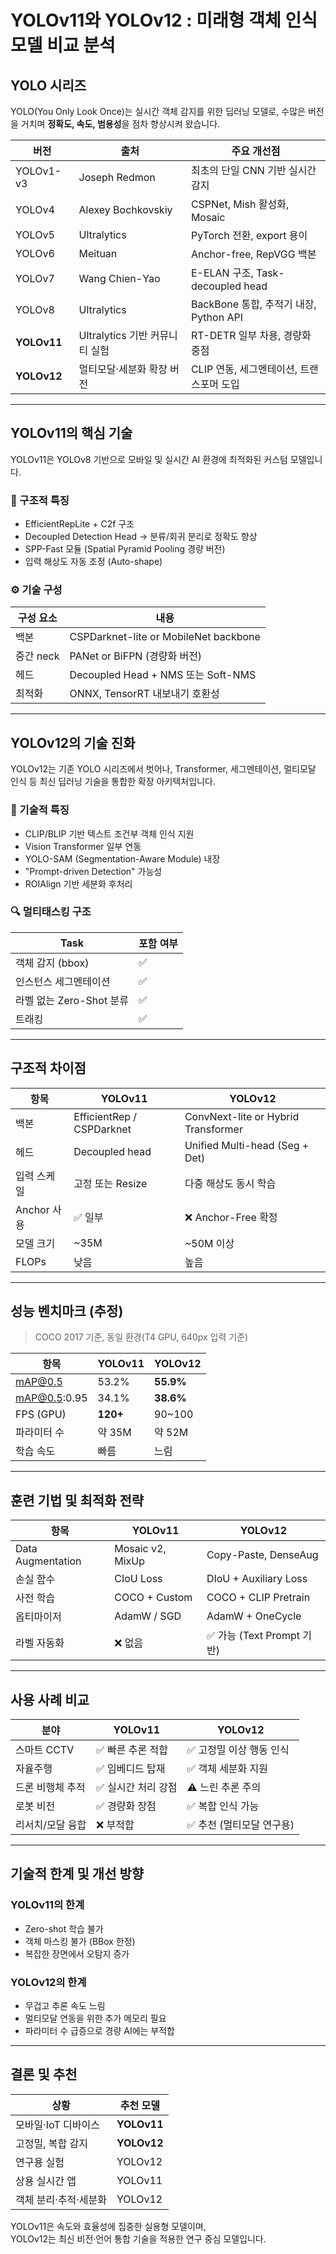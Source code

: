 # YOLOv11와 YOLOv12 : 미래형 객체 인식 모델 비교 분석

## YOLO 시리즈

YOLO(You Only Look Once)는 실시간 객체 감지를 위한 딥러닝 모델로, 수많은 버전을 거치며 **정확도, 속도, 범용성**을 점차 향상시켜 왔습니다.

| 버전 | 출처 | 주요 개선점 |
|------|------|-------------|
| YOLOv1-v3 | Joseph Redmon | 최초의 단일 CNN 기반 실시간 감지 |
| YOLOv4 | Alexey Bochkovskiy | CSPNet, Mish 활성화, Mosaic |
| YOLOv5 | Ultralytics | PyTorch 전환, export 용이 |
| YOLOv6 | Meituan | Anchor-free, RepVGG 백본 |
| YOLOv7 | Wang Chien-Yao | E-ELAN 구조, Task-decoupled head |
| YOLOv8 | Ultralytics | BackBone 통합, 추적기 내장, Python API |
| **YOLOv11** | Ultralytics 기반 커뮤니티 실험 | RT-DETR 일부 차용, 경량화 중점 |
| **YOLOv12** | 멀티모달·세분화 확장 버전 | CLIP 연동, 세그멘테이션, 트랜스포머 도입 |

---

## YOLOv11의 핵심 기술

YOLOv11은 YOLOv8 기반으로 모바일 및 실시간 AI 환경에 최적화된 커스텀 모델입니다.

### 🧩 구조적 특징
- EfficientRepLite + C2f 구조
- Decoupled Detection Head → 분류/회귀 분리로 정확도 향상
- SPP-Fast 모듈 (Spatial Pyramid Pooling 경량 버전)
- 입력 해상도 자동 조정 (Auto-shape)

### ⚙️ 기술 구성

| 구성 요소 | 내용 |
|-----------|------|
| 백본 | CSPDarknet-lite or MobileNet backbone |
| 중간 neck | PANet or BiFPN (경량화 버전) |
| 헤드 | Decoupled Head + NMS 또는 Soft-NMS |
| 최적화 | ONNX, TensorRT 내보내기 호환성 |

---

## YOLOv12의 기술 진화

YOLOv12는 기존 YOLO 시리즈에서 벗어나, Transformer, 세그멘테이션, 멀티모달 인식 등 최신 딥러닝 기술을 통합한 확장 아키텍처입니다.

### 🚀 기술적 특징
- CLIP/BLIP 기반 텍스트 조건부 객체 인식 지원
- Vision Transformer 일부 연동
- YOLO-SAM (Segmentation-Aware Module) 내장
- "Prompt-driven Detection" 가능성
- ROIAlign 기반 세분화 후처리

### 🔍 멀티태스킹 구조

| Task | 포함 여부 |
|------|------------|
| 객체 감지 (bbox) | ✅ |
| 인스턴스 세그멘테이션 | ✅ |
| 라벨 없는 Zero-Shot 분류 | ✅ |
| 트래킹 | ✅ |

---

## 구조적 차이점

| 항목 | YOLOv11 | YOLOv12 |
|------|---------|---------|
| 백본 | EfficientRep / CSPDarknet | ConvNext-lite or Hybrid Transformer |
| 헤드 | Decoupled head | Unified Multi-head (Seg + Det) |
| 입력 스케일 | 고정 또는 Resize | 다중 해상도 동시 학습 |
| Anchor 사용 | ✅ 일부 | ❌ Anchor-Free 확정 |
| 모델 크기 | ~35M | ~50M 이상 |
| FLOPs | 낮음 | 높음 |

---

## 성능 벤치마크 (추정)

> COCO 2017 기준, 동일 환경(T4 GPU, 640px 입력 기준)

| 항목 | YOLOv11 | YOLOv12 |
|------|---------|---------|
| mAP@0.5 | 53.2% | **55.9%** |
| mAP@0.5:0.95 | 34.1% | **38.6%** |
| FPS (GPU) | **120+** | 90~100 |
| 파라미터 수 | 약 35M | 약 52M |
| 학습 속도 | 빠름 | 느림 |

---

## 훈련 기법 및 최적화 전략

| 항목 | YOLOv11 | YOLOv12 |
|------|---------|---------|
| Data Augmentation | Mosaic v2, MixUp | Copy-Paste, DenseAug |
| 손실 함수 | CIoU Loss | DIoU + Auxiliary Loss |
| 사전 학습 | COCO + Custom | COCO + CLIP Pretrain |
| 옵티마이저 | AdamW / SGD | AdamW + OneCycle |
| 라벨 자동화 | ❌ 없음 | ✅ 가능 (Text Prompt 기반) |

---

## 사용 사례 비교

| 분야 | YOLOv11 | YOLOv12 |
|------|---------|---------|
| 스마트 CCTV | ✅ 빠른 추론 적합 | ✅ 고정밀 이상 행동 인식 |
| 자율주행 | ✅ 임베디드 탑재 | ✅ 객체 세분화 지원 |
| 드론 비행체 추적 | ✅ 실시간 처리 강점 | ⚠️ 느린 추론 주의 |
| 로봇 비전 | ✅ 경량화 장점 | ✅ 복합 인식 가능 |
| 리서치/모달 융합 | ❌ 부적합 | ✅ 추천 (멀티모달 연구용) |

---

## 기술적 한계 및 개선 방향

### YOLOv11의 한계
- Zero-shot 학습 불가
- 객체 마스킹 불가 (BBox 한정)
- 복잡한 장면에서 오탐지 증가

### YOLOv12의 한계
- 무겁고 추론 속도 느림
- 멀티모달 연동을 위한 추가 메모리 필요
- 파라미터 수 급증으로 경량 AI에는 부적합

---

## 결론 및 추천

| 상황 | 추천 모델 |
|------|------------|
| 모바일·IoT 디바이스 | **YOLOv11** |
| 고정밀, 복합 감지 | **YOLOv12** |
| 연구용 실험 | YOLOv12 |
| 상용 실시간 앱 | YOLOv11 |
| 객체 분리·추적·세분화 | YOLOv12 |

YOLOv11은 속도와 효율성에 집중한 실용형 모델이며,  
YOLOv12는 최신 비전·언어 통합 기술을 적용한 연구 중심 모델입니다.


